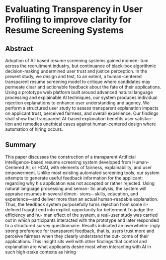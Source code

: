 # Evaluating Transparency in User Profiling to improve clarity for Resume Screening Systems

## Abstract 
Adoption of AI-based resume screening systems gained momen-
tum across the recruitment industry, but continuance of black-box
algorithmic decision-making undermined user trust and justice
perception. In the present study, we design and test, to an extent, a
human-centered transparent resume screening model to critique
where candidates may permeate clear and actionable feedback about
the fate of their applications. Using a prototype web platform built
around advanced natural language processing and explainable AI
techniques, our system produces individual rejection explanations
to enhance user understanding and agency. We perform a structured
user study to assess transparent explanation impacts on applicant
trust, perceived fairness, and overall experience. Our findings shall
show that transparent AI-based explanation benefits user satisfac-
tion and remedies unethical cases against human-centered design
where automation of hiring occurs.

## Summary
This paper discusses the construction of a transparent Artificial
Intelligence-based resume screening system developed from Human-
Centered AI, or HCAI, with elements of fairness, explainability,
and user empowerment. Unlike most existing automated screening
tools, our system attempts to generate useful feedback information
for the applicant: regarding why his application was not accepted
or rather rejected. Using natural language processing and seman-
tic analysis, the system will appraise resumes in several dimen-
sions—skills, education, and experience—and deliver more than
an actual human-readable explanation. Thus, the feedback system
purposefully turns rejection from some ill-defined fraught end into
explicit opportunity for betterment.To judge the efficiency and hu-
man effect of the system, a real-user study was carried out in which
participants interacted with the prototype and later responded to a
structured survey questionnaire. Results indicated an overwhelm-
ingly strong preference for transparent feedback, that is, users trust
more and perceive fairness when they clearly understand the out-
come of their applications. This insight sits well with other findings
that control and explanation are what applicants desire most when
interacting with AI in such high-stake contexts as hiring
